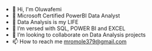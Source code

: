 - 👋 Hi, I'm Oluwafemi
- 👀  Microsoft Certified PowerBI Data Analyst
- 👀 Data Analysis is my LIFE
- 🌱 I’m versed with SQL, POWER BI and EXCEL
- 💞️ I’m looking to collaborate on Data Analysis projects
- 📫 How to reach me mromole379@gmail.com

<!---
ChopChop007/ChopChop007 is a ✨ special ✨ repository because its `README.md` (this file) appears on your GitHub profile.
You can click the Preview link to take a look at your changes.
--->
